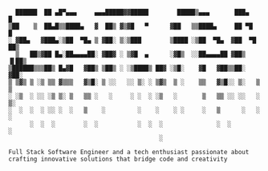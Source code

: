 ```
  ██████  ██ ▄█▀▄▄▄     ▄▄▄█████▓▓█████        █████▒▄▄▄       ███▄    █ 
▒██    ▒  ██▄█▒▒████▄   ▓  ██▒ ▓▒▓█   ▀      ▓██   ▒▒████▄     ██ ▀█   █ 
░ ▓██▄   ▓███▄░▒██  ▀█▄ ▒ ▓██░ ▒░▒███        ▒████ ░▒██  ▀█▄  ▓██  ▀█ ██▒
  ▒   ██▒▓██ █▄░██▄▄▄▄██░ ▓██▓ ░ ▒▓█  ▄      ░▓█▒  ░░██▄▄▄▄██ ▓██▒  ▐▌██▒
▒██████▒▒▒██▒ █▄▓█   ▓██▒ ▒██▒ ░ ░▒████▒ ██▓ ░▒█░    ▓█   ▓██▒▒██░   ▓██░
▒ ▒▓▒ ▒ ░▒ ▒▒ ▓▒▒▒   ▓▒█░ ▒ ░░   ░░ ▒░ ░ ▒▓▒  ▒ ░    ▒▒   ▓▒█░░ ▒░   ▒ ▒ 
░ ░▒  ░ ░░ ░▒ ▒░ ▒   ▒▒ ░   ░     ░ ░  ░ ░▒   ░       ▒   ▒▒ ░░ ░░   ░ ▒░
░  ░  ░  ░ ░░ ░  ░   ▒    ░         ░    ░    ░ ░     ░   ▒      ░   ░ ░ 
      ░  ░  ░        ░  ░           ░  ░  ░               ░  ░         ░ 
                                          ░                              

Full Stack Software Engineer and a tech enthusiast passionate about
crafting innovative solutions that bridge code and creativity
```

<!-- I'm a Full Stack Software Engineer and a tech enthusiast passionate about crafting innovative solutions that bridge code and creativity. Boasting a wealth of experience across diverse industries, including e-commerce, blockchain, augmented reality, and fintech, I am dedicated to pushing the boundaries of technological innovation. My diverse interests and skills help me bring a unique perspective to my work and allow me to approach problems from multiple angles. -->

<!-- ![Skate GIF](https://raw.githubusercontent.com/glaubermagal/glaubermagal/master/sk8.gif) -->
